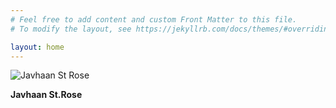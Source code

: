 ```yaml
---
# Feel free to add content and custom Front Matter to this file.
# To modify the layout, see https://jekyllrb.com/docs/themes/#overriding-theme-defaults

layout: home
---
```


![Javhaan St Rose](/img/javhaan.heic)

**Javhaan St.Rose**
